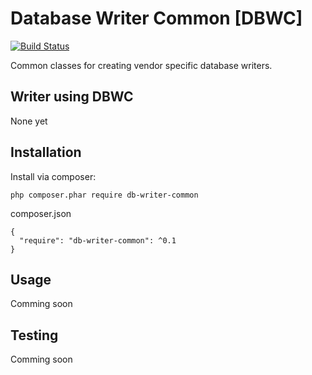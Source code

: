 # Database Writer Common [DBWC]

[![Build Status](https://travis-ci.org/keboola/db-writer-common.svg?branch=master)](https://travis-ci.org/keboola/db-writer-common)

Common classes for creating vendor specific database writers.

## Writer using DBWC
None yet

## Installation
Install via composer:

    php composer.phar require db-writer-common

composer.json

    {
      "require": "db-writer-common": ^0.1
    }
    
## Usage
Comming soon

## Testing
Comming soon
